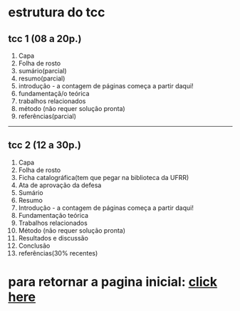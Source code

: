 # estrutura do tcc
## tcc 1 (08 a 20p.)
1. Capa
2. Folha de rosto
3. sumário(parcial)
4. resumo(parcial) 
5. introdução - a contagem de páginas começa a partir daqui!
6. fundamentaçã/o teórica
7. trabalhos relacionados
8. método (não requer solução pronta)
9. referências(parcial)

---

## tcc 2 (12 a 30p.)
1. Capa
2. Folha de rosto
3. Ficha catalográfica(tem que pegar na biblioteca da UFRR)
4. Ata de aprovação da defesa
5. Sumário
6. Resumo 
7. Introdução - a contagem de páginas começa a partir daqui!
8. Fundamentação teórica
9. Trabalhos relacionados
10. Método (não requer solução pronta)
11. Resultados e discussão
12. Conclusão
13. referências(30% recentes)

# para retornar a pagina inicial: [click here](./README.md)